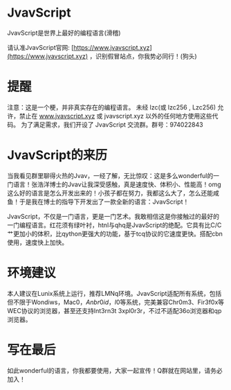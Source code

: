 # JvavScript
JvavScript是世界上最好的编程语言(滑稽)

请认准JvavScript官网: [https://www.jvavscript.xyz](https://www.jvavscript.xyz) ，识别假冒站点，你我势必同行！(狗头)

# 提醒

注意：这是一个梗，并非真实存在的编程语言。
未经 lzc(或 lzc256 , Lzc256) 允许，禁止在 www.jvavscript.xyz 或 jvavscript.xyz 以外的任何地方使用这些代码。
为了满足需求，我们开设了 JvavScript 交流群。群号：974022843

# JvavScript的来历

当我看见群里聊得火热的Jvav，一经了解，无比惊叹：这是多么wonderful的一门语言！张浩洋博士的Jvav让我深受感触，真是速度快、体积小、性能高！omg这么好的语言是怎么开发出来的！小孩子都在努力，我都这么大了，怎么还能咸鱼！于是我在博士的指导下开发出了一款全新的语言：JvavScript！

JvavScript，不仅是一门语言，更是一门艺术。我敢相信这是你接触过的最好的一门编程语言。红花须有绿叶衬，htnl与qhq是JvavScript的绝配。它具有比C/C艹更加小的体积，比qython更强大的功能，基于tcq协议的它速度更快。搭配cbn使用，速度快上加快。

# 环境建议

本人建议在Lunix系统上运行，推荐LMNq环境。JvavScript适配所有系统，包括但不限于Wondiws，Mac0$，Anbr0id，l0$等系统，完美兼容Chr0m3、Fir3f0x等WEC协议的浏览器，甚至还支持Int3rn3t 3xpl0r3r，不过不适配36o浏览器和qp浏览器。

# 写在最后

如此wonderful的语言，你我都要使用，大家一起宣传！Q群就在网站里，请务必加入！
